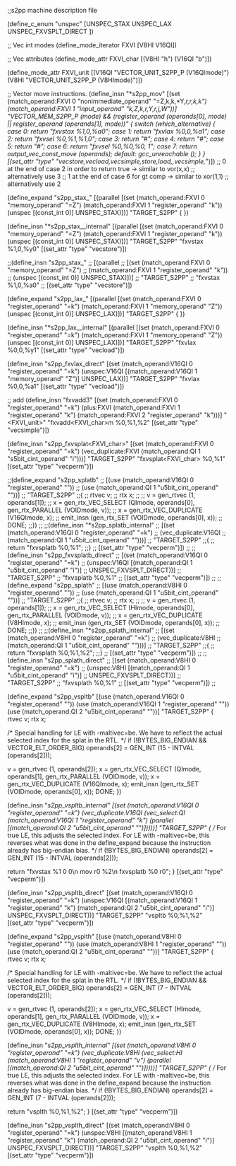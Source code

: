 ;;s2pp machine description file

(define_c_enum "unspec"
  [UNSPEC_STAX
   UNSPEC_LAX
   UNSPEC_FXVSPLT_DIRECT
])  

;; Vec int modes
(define_mode_iterator FXVI [V8HI V16QI])

;; Vec attributes
(define_mode_attr FXVI_char [(V8HI "h") (V16QI "b")])

(define_mode_attr FXVI_unit [(V16QI "VECTOR_UNIT_S2PP_P (V16QImode)")
			   (V8HI "VECTOR_UNIT_S2PP_P (V8HImode)")])

;; Vector move instructions.
(define_insn "*s2pp_mov<mode>"
  [(set (match_operand:FXVI 0 "nonimmediate_operand" "=Z,k,k,*Y,*r,*r,k,k")
	(match_operand:FXVI 1 "input_operand" "k,Z,k,r,Y,r,j,W"))]
  "VECTOR_MEM_S2PP_P (<MODE>mode)
   && (register_operand (operands[0], <MODE>mode) 
       || register_operand (operands[1], <MODE>mode))"
{
  switch (which_alternative)
    {
    case 0: return "fxvstax %1,0,%a0";
    case 1: return "fxvlax %0,0,%a1";
    case 2: return "fxvsel %0,%1,%1,0";
    case 3: return "#";
    case 4: return "#";
    case 5: return "#";
    case 6: return "fxvsel %0,%0,%0, 1";
    case 7: return output_vec_const_move (operands);
    default: gcc_unreachable ();
    }
}
  [(set_attr "type" "vecstore,vecload,vecsimple,store,load,*,vecsimple,*")])
;; 0 at the end of case 2 in order to return true -> similar to vor(x,x)
;; alternatively use 3
;; 1 at the end  of case 6 for gt comp -> similar to xor(1,1)
;; alternatively use 2


(define_expand "s2pp_stax_<mode>"
  [(parallel
    [(set (match_operand:FXVI 0 "memory_operand" "=Z")
	  (match_operand:FXVI 1 "register_operand" "k"))
    (unspec [(const_int 0)] UNSPEC_STAX)])]
  "TARGET_S2PP"
{
})

(define_insn "*s2pp_stax_<mode>_internal"
  [(parallel
    [(set (match_operand:FXVI 0 "memory_operand" "=Z")
	  (match_operand:FXVI 1 "register_operand" "k"))
     (unspec [(const_int 0)] UNSPEC_STAX)])]
  "TARGET_S2PP"
  "fxvstax %1,0,%y0"
  [(set_attr "type" "vecstore")])

;;(define_insn "s2pp_stax_<mode>"
;;  [(parallel
;;    [(set (match_operand:FXVI 0 "memory_operand" "=Z")
;;	  (match_operand:FXVI 1 "register_operand" "k"))
;;     (unspec [(const_int 0)] UNSPEC_STAX)])]
;;  "TARGET_S2PP"
;;  "fxvstax %1,0,%a0"
;;  [(set_attr "type" "vecstore")])

(define_expand "s2pp_lax_<mode>"
  [(parallel
    [(set (match_operand:FXVI 0 "register_operand" "=k")
	  (match_operand:FXVI 1 "memory_operand" "Z"))
     (unspec [(const_int 0)] UNSPEC_LAX)])]
  "TARGET_S2PP"
{
})

(define_insn "*s2pp_lax_<mode>_internal"
  [(parallel
    [(set (match_operand:FXVI 0 "register_operand" "=k")
	  (match_operand:FXVI 1 "memory_operand" "Z"))
     (unspec [(const_int 0)] UNSPEC_LAX)])]
  "TARGET_S2PP"
  "fxvlax %0,0,%y1"
  [(set_attr "type" "vecload")])



(define_insn "s2pp_fxvlax_direct"
  [(set (match_operand:V16QI 0 "register_operand" "=k")
	(unspec:V16QI [(match_operand:V16QI 1 "memory_operand" "Z")]
                      UNSPEC_LAX))]
  "TARGET_S2PP"
  "fxvlax %0,0,%a1"
  [(set_attr "type" "vecload")])

;; add
(define_insn "fxvadd<mode>3"
  [(set (match_operand:FXVI 0 "register_operand" "=k")
        (plus:FXVI (match_operand:FXVI 1 "register_operand" "k")
		  (match_operand:FXVI 2 "register_operand" "k")))]
  "<FXVI_unit>"
  "fxvadd<FXVI_char>m %0,%1,%2"
  [(set_attr "type" "vecsimple")])


(define_insn "s2pp_fxvsplat<FXVI_char>"
  [(set (match_operand:FXVI 0 "register_operand" "=k")
	(vec_duplicate:FXVI
	 (match_operand:QI 1 "s5bit_cint_operand" "i")))]
  "TARGET_S2PP"
  "fxvsplat<FXVI_char> %0,%1"
  [(set_attr "type" "vecperm")])

;;(define_expand "s2pp_splatb"
;;  [(use (match_operand:V16QI 0 "register_operand" ""))
;;   (use (match_operand:QI 1 "u5bit_cint_operand" ""))]
;;  "TARGET_S2PP"
;;{
;;  rtvec v;
;;  rtx x;
;;
;;  v = gen_rtvec (1, operands[1]);
;;  x = gen_rtx_VEC_SELECT (QImode, operands[0], gen_rtx_PARALLEL (VOIDmode, v));
;;  x = gen_rtx_VEC_DUPLICATE (V16QImode, x);
;;  emit_insn (gen_rtx_SET (VOIDmode, operands[0], x));
;;  DONE;
;;})
;;
;;(define_insn "*s2pp_splatb_internal"
;;  [(set (match_operand:V16QI 0 "register_operand" "=k")
;;        (vec_duplicate:V16QI 
;;	 (match_operand:QI 1 "u5bit_cint_operand" "")))]
;;  "TARGET_S2PP"
;;{
;;  return "fxvsplatb %0,%1";
;;}
;;  [(set_attr "type" "vecperm")])
;;
;;(define_insn "s2pp_fxvsplatb_direct"
;;  [(set (match_operand:V16QI 0 "register_operand" "=k")
;;        (unspec:V16QI [(match_operand:QI 1 "u5bit_cint_operand" "i")]
;;                      UNSPEC_FXVSPLT_DIRECT))]
;;  "TARGET_S2PP"
;;  "fxvsplatb %0,%1"
;;  [(set_attr "type" "vecperm")])
;;
;;(define_expand "s2pp_splath"
;;  [(use (match_operand:V8HI 0 "register_operand" ""))
;;   (use (match_operand:QI 1 "u5bit_cint_operand" ""))]
;;  "TARGET_S2PP"
;;{
;;  rtvec v;
;;  rtx x;
;;
;;  v = gen_rtvec (1, operands[1]);
;;  x = gen_rtx_VEC_SELECT (HImode, operands[0], gen_rtx_PARALLEL (VOIDmode, v));
;;  x = gen_rtx_VEC_DUPLICATE (V8HImode, x);
;;  emit_insn (gen_rtx_SET (VOIDmode, operands[0], x));
;;  DONE;
;;})
;;
;;(define_insn "*s2pp_splath_internal"
;;  [(set (match_operand:V8HI 0 "register_operand" "=k")
;;        (vec_duplicate:V8HI 
;;	 (match_operand:QI 1 "u5bit_cint_operand" "")))]
;;  "TARGET_S2PP"
;;{
;;  return "fxvsplath %0,%1,%2";
;;}
;;  [(set_attr "type" "vecperm")])
;;
;;(define_insn "s2pp_splath_direct"
;;  [(set (match_operand:V8HI 0 "register_operand" "=k")
;;        (unspec:V8HI [(match_operand:QI 1 "u5bit_cint_operand" "i")]
;;                     UNSPEC_FXVSPLT_DIRECT))]
;;  "TARGET_S2PP"
;;  "fxvsplath %0,%1"
;;  [(set_attr "type" "vecperm")])
;;

(define_expand "s2pp_vspltb"
  [(use (match_operand:V16QI 0 "register_operand" ""))
   (use (match_operand:V16QI 1 "register_operand" ""))
   (use (match_operand:QI 2 "u5bit_cint_operand" ""))]
  "TARGET_S2PP"
{
  rtvec v;
  rtx x;

  /* Special handling for LE with -maltivec=be.  We have to reflect
     the actual selected index for the splat in the RTL.  */
  if (!BYTES_BIG_ENDIAN && VECTOR_ELT_ORDER_BIG)
    operands[2] = GEN_INT (15 - INTVAL (operands[2]));

  v = gen_rtvec (1, operands[2]);
  x = gen_rtx_VEC_SELECT (QImode, operands[1], gen_rtx_PARALLEL (VOIDmode, v));
  x = gen_rtx_VEC_DUPLICATE (V16QImode, x);
  emit_insn (gen_rtx_SET (VOIDmode, operands[0], x));
  DONE;
})

(define_insn "*s2pp_vspltb_internal"
  [(set (match_operand:V16QI 0 "register_operand" "=k")
        (vec_duplicate:V16QI
	 (vec_select:QI (match_operand:V16QI 1 "register_operand" "k")
			(parallel
			 [(match_operand:QI 2 "u5bit_cint_operand" "")]))))]
  "TARGET_S2PP"
{
  /* For true LE, this adjusts the selected index.  For LE with 
     -maltivec=be, this reverses what was done in the define_expand
     because the instruction already has big-endian bias.  */
  if (!BYTES_BIG_ENDIAN)
    operands[2] = GEN_INT (15 - INTVAL (operands[2]));

  return "fxvstax %1 0 0\n mov r0 %2\n fxvsplatb %0 r0";
}
  [(set_attr "type" "vecperm")])

(define_insn "s2pp_vspltb_direct"
  [(set (match_operand:V16QI 0 "register_operand" "=k")
        (unspec:V16QI [(match_operand:V16QI 1 "register_operand" "k")
	               (match_operand:QI 2 "u5bit_cint_operand" "i")]
                      UNSPEC_FXVSPLT_DIRECT))]
  "TARGET_S2PP"
  "vspltb %0,%1,%2"
  [(set_attr "type" "vecperm")])

(define_expand "s2pp_vsplth"
  [(use (match_operand:V8HI 0 "register_operand" ""))
   (use (match_operand:V8HI 1 "register_operand" ""))
   (use (match_operand:QI 2 "u5bit_cint_operand" ""))]
  "TARGET_S2PP"
{
  rtvec v;
  rtx x;

  /* Special handling for LE with -maltivec=be.  We have to reflect
     the actual selected index for the splat in the RTL.  */
  if (!BYTES_BIG_ENDIAN && VECTOR_ELT_ORDER_BIG)
    operands[2] = GEN_INT (7 - INTVAL (operands[2]));

  v = gen_rtvec (1, operands[2]);
  x = gen_rtx_VEC_SELECT (HImode, operands[1], gen_rtx_PARALLEL (VOIDmode, v));
  x = gen_rtx_VEC_DUPLICATE (V8HImode, x);
  emit_insn (gen_rtx_SET (VOIDmode, operands[0], x));
  DONE;
})

(define_insn "*s2pp_vsplth_internal"
  [(set (match_operand:V8HI 0 "register_operand" "=k")
	(vec_duplicate:V8HI
	 (vec_select:HI (match_operand:V8HI 1 "register_operand" "v")
			(parallel
			 [(match_operand:QI 2 "u5bit_cint_operand" "")]))))]
  "TARGET_S2PP"
{
  /* For true LE, this adjusts the selected index.  For LE with 
     -maltivec=be, this reverses what was done in the define_expand
     because the instruction already has big-endian bias.  */
  if (!BYTES_BIG_ENDIAN)
    operands[2] = GEN_INT (7 - INTVAL (operands[2]));

  return "vsplth %0,%1,%2";
}
  [(set_attr "type" "vecperm")])

(define_insn "s2pp_vsplth_direct"
  [(set (match_operand:V8HI 0 "register_operand" "=k")
        (unspec:V8HI [(match_operand:V8HI 1 "register_operand" "k")
                      (match_operand:QI 2 "u5bit_cint_operand" "i")]
                     UNSPEC_FXVSPLT_DIRECT))]
  "TARGET_S2PP"
  "vsplth %0,%1,%2"
  [(set_attr "type" "vecperm")])


